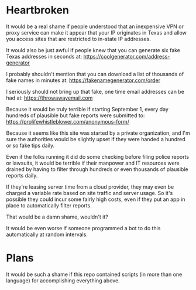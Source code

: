 # Heartbroken
It would be a real shame if people understood that an inexpensive VPN or proxy service can make it appear that your IP originates in Texas and allow you access sites that are restricted to in-state IP addresses. 

It would also be just awful if people knew that you can generate six fake Texas addresses in seconds at: https://coolgenerator.com/address-generator

I probably shouldn't mention that you can download a list of thousands of fake names in minutes at: https://fakenamegenerator.com/order 

I seriously should not bring up that fake, one time email addresses can be had at: https://throwawayemail.com 

Because it would be truly terrible if starting September 1, every day hundreds of plausible but fake reports were submitted to: https://prolifewhistleblower.com/anonymous-form/

Because it seems like this site was started by a private organization, and I'm sure the authorities would be slightly upset if they were handed a hundred or so fake tips daily.

Even if the folks running it did do some checking before filing police reports or lawsuits, it would be terrible if their manpower and IT resources were drained by having to filter through hundreds or even thousands of plausible reports daily.

If they're leasing server time from a cloud provider, they may even be charged a variable rate based on site traffic and server usage. So it's possible they could incur some fairly high costs, even if they put an app in place to automatically filter reports.

That would be a damn shame, wouldn't it?

It would be even worse if someone programmed a bot to do this automatically at random intervals.

# Plans
It would be such a shame if this repo contained scripts (in more than one language) for accomplishing everything above.
